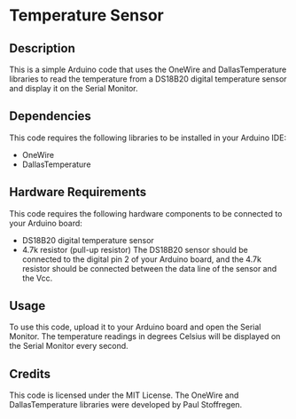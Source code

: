 # Temperature Sensor

## Description
This is a simple Arduino code that uses the OneWire and DallasTemperature libraries to read the temperature from a DS18B20 digital temperature sensor and display it on the Serial Monitor.

## Dependencies
This code requires the following libraries to be installed in your Arduino IDE:

* OneWire
* DallasTemperature

## Hardware Requirements
This code requires the following hardware components to be connected to your Arduino board:

* DS18B20 digital temperature sensor
* 4.7k resistor (pull-up resistor)
The DS18B20 sensor should be connected to the digital pin 2 of your Arduino board, and the 4.7k resistor should be connected between the data line of the sensor and the Vcc.

## Usage
To use this code, upload it to your Arduino board and open the Serial Monitor. The temperature readings in degrees Celsius will be displayed on the Serial Monitor every second.

## Credits
This code is licensed under the MIT License. The OneWire and DallasTemperature libraries were developed by Paul Stoffregen.



